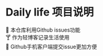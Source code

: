 # Daily life 项目说明
:briefcase: 本仓库利用Github issues功能
<br>
:cocktail: 作为轻博客记录生活使用
<br>
:beer: Github手机客户端提交issue更加方便
